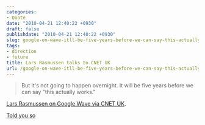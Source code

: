 ```yaml
---
categories:
- Quote
date: "2010-04-21 12:40:22 +0930"
draft: false
publishdate: "2010-04-21 12:40:22 +0930"
slug: google-on-wave-itll-be-five-years-before-we-can-say-this-actually-works-crave-at-cnet-uk
tags:
- direction
- future
title: Lars Rasmussen talks to CNET UK
url: /google-on-wave-itll-be-five-years-before-we-can-say-this-actually-works-crave-at-cnet-uk/
---
```

> But it's not going to happen overnight. It will be five years before
> we can say "this actually works."

[Lars Rasmussen on Google Wave via CNET
UK](http://crave.cnet.co.uk/software/0,39029471,49305480,00.htm).

[Told you so](//the.geekorium.com.au/wave-on-slow-cook/)